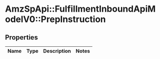 # AmzSpApi::FulfillmentInboundApiModelV0::PrepInstruction

## Properties
Name | Type | Description | Notes
------------ | ------------- | ------------- | -------------

